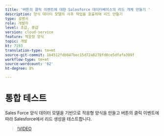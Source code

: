 ```yaml
---
title: '버튼의 클릭 이벤트에 대한 Salesforce 데이터베이스의 리드 개체 만들기 '
description: 양식 데이터 모델의 사후 작업을 호출하여 리드 만들기
type: 설명서
role: 개발자
level: 초급, 중급
version: cloud-service
feature: 적응형 양식
topic: 개발
kt: 7193
translation-type: tm+mt
source-git-commit: 1b4512fdb047bec15d72a8278fd0ce5dfafa309f
workflow-type: tm+mt
source-wordcount: '62'
ht-degree: 8%

---
```



# 통합 테스트

Sales Force 양식 데이터 모델을 기반으로 적응형 양식을 만들고 버튼의 클릭 이벤트에 따라 Salesforce에서 리드 생성을 테스트합니다.

>[!VIDEO](https://video.tv.adobe.com/v/331892?quality=12&learn=on)


